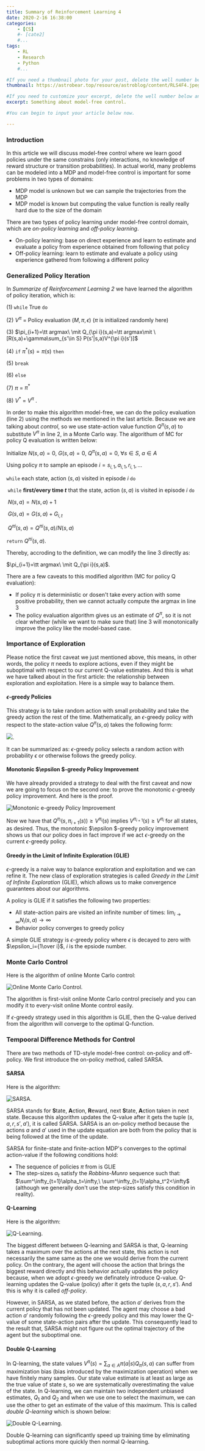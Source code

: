 ```yaml
---
title: Summary of Reinforcement Learning 4
date: 2020-2-16 16:38:00
categories: 
	- [CS]
	#- [cate2]
	#...
tags: 
	- RL
	- Research
	- Python
	#...

#If you need a thumbnail photo for your post, delete the well number below and finish the directory.
thumbnail: https://astrobear.top/resource/astroblog/content/RLS4F4.jpeg

#If you need to customize your excerpt, delete the well number below and input something. You can also input <!-- more --> in your article to divide the excerpt and other contents.
excerpt: Something about model-free control. 

#You can begin to input your article below now.

---
```


### Introduction

In this article we will discuss model-free control where we learn good policies under the same constrains (only interactions, no knowledge of reward structure or transition probabilities). In actual world, many problems can be modeled into a MDP and model-free control is important for some problems in two types of domains: 

- MDP model is unknown but we can sample the trajectories from the MDP
- MDP model is known but computing the value function is really really hard due to the size of the domain

There are two types of policy learning under model-free control domain, which are *on-policy learning* and *off-policy learning*. 

- On-policy learning: base on direct experience and learn to estimate and evaluate a policy from experience obtained from following that policy
- Off-policy learning: learn to estimate and evaluate a policy using experience gathered from following a different policy

### Generalized Policy Iteration

In *Summarize of Reinforcement Learning 2* we have learned the algorithm of policy iteration, which is: 

(1) `while` True `do`

(2)	 $V^\pi$ = Policy evaluation $(M,\pi,\epsilon)$ ($\pi$ is initialized randomly here)

(3) 	$\pi_{i+1}=\tt argmax\ \mit Q_{\pi i}(s,a)=\tt argmax\mit \ [R(s,a)+\gamma\sum_{s'\in S} P(s'|s,a)V^{\pi i}(s')]$ 

(4) 	`if` $\pi^*(s)=\pi(s)$ `then`

(5) 		`break`

(6) 	`else`

(7) 		$\pi$ = $\pi^*$

(8) $V^*$ = $V^\pi$ . 

In order to make this algorithm model-free, we can do the policy evaluation (line 2) using the methods we mentioned in the last article. Because we are talking about *control*, so we use state-action value function $Q^\pi(s,a)$ to substitute $V^\pi$ in line 2, in a Monte Carlo way. The algorithum of MC for policy Q evaluation is written below: 

Initialize $N(s,a)=0,\ G(s,a)=0,\ Q^\pi(s,a)=0,\ \forall s\in S,\ a\in A$

Using policy $\pi$ to sample an episode $i=s_{i,1},a_{i,1},r_{i,1},...$ 

`while` each state, action $(s,a)$ visited in episode $i$ `do`

​	 `while` **first/every time $t$** that the state, action $(s,a)$ is visited in episode $i$ `do`

​		$N(s,a)=N(s,a)+1$

​		$G(s,a)=G(s,a)+G_{i,t}$

​		$Q^{\pi i}(s,a)=Q^{\pi i}(s,a)/N(s,a)$ 

`return` $Q^{\pi i}(s,a)$.

Thereby, accroding to the definition, we can modify the line 3 directly as: 

$\pi_{i+1}=\tt argmax\ \mit Q_{\pi i}(s,a)$. 

There are a few caveats to this modified algorithm (MC for policy Q evaluation): 

- If policy $\pi$ is determiniistic or dosen't take every action with some positive probability, then we cannot actually compute the argmax in line 3
- The policy evaluation algorithm gives us an estimate of $Q^\pi$, so it is not clear whether (while we want to make sure that) line 3 will monotonically improve the policy like the model-based case.

### Importance of Exploration

Please notice the first caveat we just mentioned above, this means, in other words, the policy $\pi$ needs to explore actions, even if they might be suboptimal with respect to our current Q-value estimates. And this is what we have talked about in the first article: the relationship between exploration and exploitation. Here is a simple way to balance them. 

#### $\epsilon$-greedy Policies

This strategy is to take random action with small probability and take the greedy action the rest of the time. Mathematically, an $\epsilon$-greedy policy with respect to the state-action value $Q^\pi(s,a)$ takes the following form: 

![](https://astrobear.top/resource/astroblog/content/RLS4F6.png).

It can be summarized as: $\epsilon$-greedy policy selects a random action with probability $\epsilon$ or otherwise follows the greedy policy. 

#### Monotonic $\epsilon $-greedy Policy Improvement

We have already provided a strategy to deal with the first caveat and now we are going to focus on the second one: to prove the monotonic $\epsilon$-greedy policy improvement. And here is the proof. 

![Monotonic e-greedy Policy Improvement](https://astrobear.top/resource/astroblog/content/RLS4F1.jpeg)

Now we have that $Q^{\pi_i}(s,\pi_{i+1}(s))\ge V^{\pi_i}(s)$ implies $V^{\pi_{i+1}}(s)\ge V^{\pi_i}$ for all states, as desired. Thus, the monotonic $\epsilon $-greedy policy improvement shows us that our policy does in fact improve if we act $\epsilon$-greedy on the current $\epsilon$-greedy policy. 

#### Greedy in the Limit of Infinite Exploration (GLIE)

$\epsilon$-greedy is a naive way to balance exploration and exploitation and we can refine it. The new class of exploration strategies is called *Greedy in the Limit of Infinite Exploration* (GLIE), which allows us to make convergence guarantees about our algorithms. 

A policy is GLIE if it satisfies the following two properties: 

- All state-action pairs are visited an infinite number of times: $\lim_{i\rightarrow\infty}N_i(s,a)\rightarrow\infty$ 
- Behavior policy converges to greedy policy

A simple GLIE strategy is $\epsilon$-greedy policy where $\epsilon$ is decayed to zero with $\epsilon_i={1\over i}$, $i$ is the epsiode number. 

### Monte Carlo Control

Here is the algorithm of online Monte Carlo control: 

![Online Monte Carlo Control](https://astrobear.top/resource/astroblog/content/RLS4F2.png). 

The algorithm is first-visit online Monte Carlo control precisely and you can modify it to every-visit online Monte control easily. 

If $\epsilon$-greedy strategy used in this algorithm is GLIE, then the Q-value derived from the algorithm will converge to the optimal Q-function. 

### Tempooral Difference Methods for Control

There are two methods of TD-style model-free control: on-policy and off-policy. We first introduce the on-policy method, called SARSA. 

#### SARSA

Here is the algorithm: 

![SARSA](https://astrobear.top/resource/astroblog/content/RLS4F3.jpeg). 

SARSA stands for **S**tate, **A**ction, **R**eward, next **S**tate, **A**ction taken in next state. Because this algorithm updates the Q-value after it gets the tuple $(s,a,r,s',a')$, it is called SARSA. SARSA is an on-policy method because the actions $a$ and $a'$ used in the update equation are both from the policy that is being followed at the time of the update. 

SARSA for finite-state and finite-action MDP's converges to the optimal action-value if the following conditions hold: 

- The sequence of policies $\pi$ from is GLIE
- The step-sizes $\alpha_t$ satisfy the *Robbins-Munro* sequence such that: $\sum^\infty_{t=1}\alpha_t=\infty,\ \sum^\infty_{t=1}\alpha_t^2<\infty$ (although we generally don't use the step-sizes satisfy this condition in reality). 

#### Q-Learning

Here is the algorithm: 

![Q-Learning](https://astrobear.top/resource/astroblog/content/RLS4F4.jpeg).

The biggest different between Q-learning and SARSA is that, Q-learning takes a maximum over the actions at the next state, this action is not necessarily the same same as the one we would derive from the current policy. On the contrary, the agent will choose the action that brings the biggest reward directly and this behavior actually updates the policy because, when we adopt $\epsilon$-greedy we definately introduce Q-value. Q-learning updates the Q-value (policy) after it gets the tuple $(s,a,r,s')$. And this is why it is called *off-policy*. 

However, in SARSA, as we stated before, the action $a'$ derives from the current policy that has not been updated. The agent may choose a bad action $a'$ randomly following the $\epsilon$-greedy policy and this may lower the Q-value of some state-action pairs after the update. This consequently lead to the result that, SARSA might not figure out the optimal trajectory of the agent but the suboptimal one. 

#### Double Q-Learning

In Q-learning, the state values $V^\pi(s)=\sum_{a\in A}\pi(a|s)Q_\pi(s,a)$ can suffer from maximization bias (bias introduced by the maximization operation) when we have finitely many samples. Our state value estimate is at least as large as the true value of state $s$, so we are systematically overestimating the value of the state. In Q-learning, we can maintain two independent unbiased estimates, $Q_1$ and $Q_2$ and when we use one to select the maximum, we can use the other to get an estimate of the value of this maximum. This is called *double Q-learning* which is shown below: 

![Double Q-Learning](https://astrobear.top/resource/astroblog/content/RLS4F5.jpeg). 

Double Q-learning can significantly speed up training time by eliminating suboptimal actions more quickly then normal Q-learning. 






